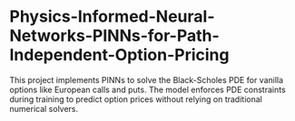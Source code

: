 # Physics-Informed-Neural-Networks-PINNs-for-Path-Independent-Option-Pricing
This project implements PINNs to solve the Black-Scholes PDE for vanilla options like European calls and puts. The model enforces PDE constraints during training to predict option prices without relying on traditional numerical solvers.

